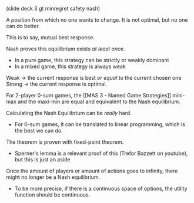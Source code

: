 (slide deck 3 gt minregret safety nash)

A position from which no one wants to change. It is not optimal, but no one can do better.

This is to say, mutual best response.

Nash proves this equilibrium exists *at least once*. 
* In a pure game, this strategy can be strictly or weakly dominant
* In a mixed game, this strategy is always weak

Weak -> the current response is best *or equal* to the current chosen one
Strong -> the current response is optimal.

For 2-player 0-sum games, the [[MAS 3 - Named Game Strategies]] mini-max and the maxi-min are equal and equivalent to the Nash equilibrium.

Calculating the Nash Equilibrium can be *really* hard.
* For 0-sum games, it can be translated to linear programming, which is the best we can do.

The theorem is proven with fixed-point theorem.
* Sperner's lemma is a relevant proof of this (Trefor Bazzett on youtube), but this is just an aside

Once the amount of players or amount of actions goes to infinity, there might no longer be a Nash equilibrium.
* To be more precise, if there is a continuous space of options, the utility function should be continuous.